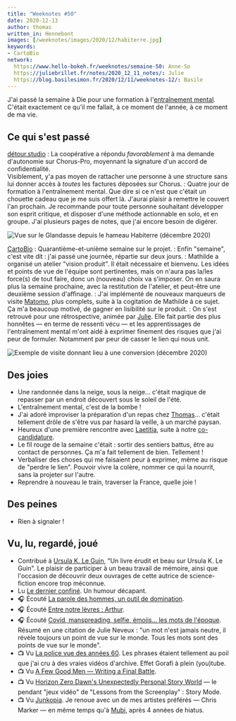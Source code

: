 ```yaml
---
title: "Weeknotes #50"
date: 2020-12-13
author: thomas
written_in: Hennebont
images: [/weeknotes/images/2020/12/habiterre.jpg]
keywords:
- CartoBio
network:
  https://www.hello-bokeh.fr/weeknotes/semaine-50: Anne-So
  https://juliebrillet.fr/notes/2020_12_11_notes/: Julie
  https://blog.basilesimon.fr/2020/12/11/weeknotes-12/: Basile
---
```


J'ai passé la semaine à Die pour une formation à l'[entraînement mental](https://fr.wikipedia.org/wiki/Entra%C3%AEnement_mental). C'était exactement ce qu'il me fallait, à ce moment de l'année, à ce moment de ma vie.

<!--more-->

## Ce qui s'est passé

[détour.studio]
: La coopérative a répondu _favorablement_ à ma demande d'autonomie sur Chorus-Pro, moyennant la signature d'un accord de confidentialité.<br>
Visiblement, y'a pas moyen de rattacher une personne à une structure sans lui donner accès à _toutes_ les factures déposées sur Chorus.
: Quatre jour de formation à l'entraînement mental. Que dire si ce n'est que c'était un chouette cadeau que je me suis offert là. J'aurai plaisir à remettre le couvert l'an prochain. Je recommande pour toute personne souhaitant développer son esprit critique, et disposer d'une méthode actionnable en solo, et en groupe. J'ai plusieurs pages de notes, que j'ai encore besoin de digérer.

![](/weeknotes/images/2020/12/habiterre.jpg "Vue sur le Glandasse depuis le hameau Habiterre (décembre 2020)")

[CartoBio]
: Quarantième-et-unième semaine sur le projet.
: Enfin "semaine", c'est vite dit : j'ai passé une journée, répartie sur deux jours.
: Mathilde a organisé un atelier "vision produit". Il était nécessaire et bienvenu. Les idées et points de vue de l'équipe sont pertinentes, mais on n'aura pas la/les force(s) de tout faire, donc un (nouveau) choix va s'imposer. On en saura plus la semaine prochaine, avec la restitution de l'atelier, et peut-être une deuxième session d'affinage.
: J'ai implémenté de nouveaux marqueurs de visite [Matomo](https://matomo.org/), plus complets, suite à la cogitation de Mathilde à ce sujet. Ça m'a beaucoup motivé, de gagner en lisibilité sur le produit.
: On s'est retrouvé pour une rétrospective, animée par [Julie](https://www.nousistan.org/). Elle fait partie des plus honnêtes — en terme de ressenti vécu — et les apprentissages de l'entraînement mental m'ont aidé à exprimer finement des risques que j'ai peur de formuler. Notamment par peur de casser le lien qui nous unit.

![](/weeknotes/images/2020/12/cartobio-stats-goals.png "Exemple de visite donnant lieu à une conversion (décembre 2020)")

## Des joies

- Une randonnée dans la neige, sous la neige… c'était magique de repasser par un endroit découvert sous le soleil de l'été.
- L'entraînement mental, c'est de la bombe !
- J'ai adoré improviser la préparation d'un repas chez [Thomas](https://fr.linkedin.com/in/thomas-glatt-586bb56)… c'était tellement drôle de s'être vus par hasard la veille, à un marché paysan.
- Heureux d'une première rencontre avec [Laetitia](https://github.com/weblaetitia), suite à notre [co-candidature](/weeknotes/48/).
- Le fil rouge de la semaine c'était : sortir des sentiers battus, être au contact de personnes. Ça m'a fait tellement de bien. Tellement !
- Verbaliser des choses qui me faisaient peur à exprimer, même au risque de "perdre le lien". Pouvoir vivre la colère, nommer ce qui la nourrit, sans la projeter sur l'autre.
- Reprendre à nouveau le train, traverser la France, quelle joie !

## Des peines

- Rien à signaler !

## Vu, lu, regardé, joué

- Contribué à [Ursula K. Le Guin](https://www.ulule.com/ursula-k-le-guin/), "Un livre érudit et beau sur Ursula K. Le Guin". Le plaisir de participer à un beau travail de mémoire, ainsi que l'occasion de découvrir deux ouvrages de cette autrice de science-fiction encore trop méconnue.
- Lu [Le dernier confiné](https://www.miximum.fr/blog/le-dernier-confine/). Un humour décapant.
- 🎧 Écouté [La parole des hommes, un outil de domination](http://www.slate.fr/podcast/196486/manterrupting-parole-femmes-hommes-outil-domination-masculinite-mansplaining-48).
- 🎧 Écouté [Entre notre lèvres : Arthur](https://podcast.ausha.co/entrenoslevres/arthur).
- 🎧 Écouté [Covid, manspreading, selfie, émojis... les mots de l'époque](https://www.franceculture.fr/emissions/la-grande-table-idees/covid-manspreading-selfie-emojis-les-mots-de-lepoque). Résumé en une citation de Julie Neveux : "un mot n'est jamais neutre, il révèle toujours un point de vue sur le monde. Tous les mots sont des points de vue sur le monde".
- 📺 Vu [La police vue des années 60](https://www.youtube.com/watch?v=hkSJSyIj0QY). Les phrases étaient tellement au poil que j'ai cru à des vraies vidéos d'archive. Effet Gorafi à plein (you)tube.
- 📺 Vu [A Few Good Men — Writing a Final Battle](https://www.youtube.com/watch?v=MoCQPEh3MyI).
- 📺 Vu [Horizon Zero Dawn's Unexpectedly Personal Story World](https://www.youtube.com/watch?v=dEjTP2ayoTk) — le pendant "jeux vidéo" de "Lessons from the Screenplay" : Story Mode.
- 📺 Vu [Junkopia](https://mubi.com/films/junkopia). Je renoue avec un de mes artistes préférés — Chris Marker — en même temps qu'à [Mubi](https://mubi.com/t/web/global/9BNyzpCy), après 4 années de hiatus.

[détour.studio]: /
[CartoBio]: https://cartobio.org/
[Noémie]: https://noemiegirard.co
[Sofia]: https://twitter.com/sofiaboulaarab
[Anne-Sophie]: https://hello-bokeh.fr
[Guillaume]: https://www.yuzutech.fr/
[Claire]: https://www.lassembleuse.fr/
[Antoine]: https://www.quaternum.net/
